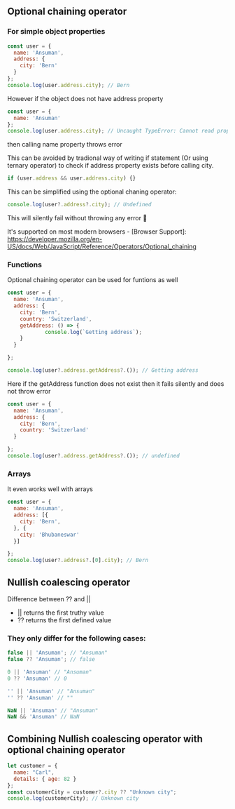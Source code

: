 ## Optional chaining operator

### For simple object properties
```javascript
const user = {
  name: 'Ansuman',
  address: {
    city: 'Bern'
  }
};
console.log(user.address.city); // Bern
```

However if the object does not have address property

```javascript
const user = {
  name: 'Ansuman'
};
console.log(user.address.city); // Uncaught TypeError: Cannot read property 'city' of undefined
```
then calling name property throws error

This can be avoided by tradional way of writing if statement (Or using ternary operator) to check if address property exists before calling city.

```javascript
if (user.address && user.address.city) {}
```

This can be simplified using the optional chaning operator:

```javascript
console.log(user?.address?.city); // Undefined
```
This will silently fail without throwing any error 🙂

It's supported on most modern browsers - [Browser Support]: https://developer.mozilla.org/en-US/docs/Web/JavaScript/Reference/Operators/Optional_chaining

### Functions
Optional chaining operator can be used for funtions as well
```javascript
const user = {
  name: 'Ansuman',
  address: {
    city: 'Bern',
    country: 'Switzerland',
    getAddress: () => {
			console.log(`Getting address`);
    }
  }

};

console.log(user?.address.getAddress?.()); // Getting address
```
Here if the getAddress function does not exist then it fails silently and does not throw error
```javascript
const user = {
  name: 'Ansuman',
  address: {
    city: 'Bern',
    country: 'Switzerland'
  }

};
console.log(user?.address.getAddress?.()); // undefined
```
### Arrays
It even works well with arrays
```javascript
const user = {
  name: 'Ansuman',
  address: [{
    city: 'Bern',
  }, {
    city: 'Bhubaneswar'
  }]

};
console.log(user?.address?.[0].city); // Bern
```

## Nullish coalescing operator
Difference between ?? and ||
* || returns the first truthy value
* ?? returns the first defined value

### They only differ for the following cases: 
```javascript
false || 'Ansuman'; // "Ansuman"
false ?? 'Ansuman'; // false

0 || 'Ansuman' // "Ansuman"
0 ?? 'Ansuman' // 0

'' || 'Ansuman' // "Ansuman"
'' ?? 'Ansuman' // ""

NaN || 'Ansuman' // "Ansuman"
NaN && 'Ansuman' // NaN
```

## Combining Nullish coalescing operator with optional chaining operator
```javascript
let customer = {
  name: "Carl",
  details: { age: 82 }
};
const customerCity = customer?.city ?? "Unknown city";
console.log(customerCity); // Unknown city
```
